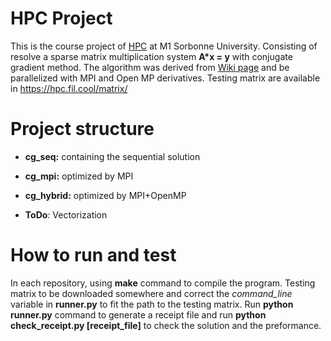 # HPC Project
This is the course project of [HPC](https://cbouilla.github.io/HPC.html) at M1 Sorbonne University. Consisting of resolve a sparse matrix multiplication system **A\*x = y** with conjugate gradient method. The algorithm was derived from [Wiki page](https://en.wikipedia.org/wiki/Conjugate_gradient_method) and be parallelized with MPI and Open MP derivatives. Testing matrix are available in https://hpc.fil.cool/matrix/

# Project structure
* **cg_seq:** 
containing the sequential solution

* **cg_mpi:**
optimized by MPI

* **cg_hybrid:**
optimized by MPI+OpenMP

* **ToDo**:
Vectorization

# How to run and test
In each repository, using **make** command to compile the program. Testing matrix to be downloaded somewhere and correct the *command_line* variable in **runner.py** to fit the path to the testing matrix. Run **python runner.py** command to generate a receipt file and run **python check_receipt.py [receipt_file]** to check the solution and the preformance.
